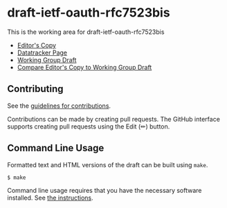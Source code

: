 # draft-ietf-oauth-rfc7523bis

This is the working area for draft-ietf-oauth-rfc7523bis


* [Editor's Copy](https://oauth-wg.github.io/draft-ietf-oauth-rfc7523bis/#go.draft-ietf-oauth-rfc7523bis.html)
* [Datatracker Page](https://datatracker.ietf.org/doc/draft-ietf-oauth-rfc7523bis)
* [Working Group Draft](https://datatracker.ietf.org/doc/html/draft-ietf-oauth-rfc7523bis)
* [Compare Editor's Copy to Working Group Draft](https://oauth-wg.github.io/draft-ietf-oauth-rfc7523bis/#go.draft-ietf-oauth-rfc7523bis.diff)


## Contributing

See the
[guidelines for contributions](https://github.com/oauth-wg/draft-ietf-oauth-rfc7523bis/blob/main/CONTRIBUTING.md).

Contributions can be made by creating pull requests.
The GitHub interface supports creating pull requests using the Edit (✏) button.


## Command Line Usage

Formatted text and HTML versions of the draft can be built using `make`.

```sh
$ make
```

Command line usage requires that you have the necessary software installed.  See
[the instructions](https://github.com/martinthomson/i-d-template/blob/main/doc/SETUP.md).

